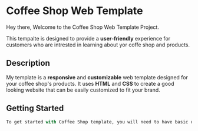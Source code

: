 # Coffee Shop Web Template
Hey there, Welcome to the Coffee Shop Web Template Project. 

This tempalte is designed to provide a __user-friendly__ experience for customers who are intrested in learning about yor coffe shop and products.

## Description

My template is a **responsive** and **customizable** web template designed for your coffee shop's products. It uses **HTML** and **CSS** to create a good looking website that can be easily customized to fit your brand. 


## Getting Started 

```python
To get started with Coffee Shop template, you will need to have basic understanding of HTML and CSS. You will also need to hae text editor installed on your computer such as 
```

